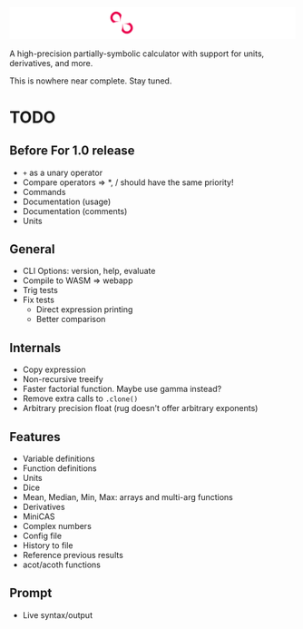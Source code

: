 ![](./misc/banner.png)

A high-precision partially-symbolic calculator with support for units, derivatives, and more.

This is nowhere near complete. Stay tuned.


# TODO

## Before For 1.0 release
 - `+` as a unary operator
 - Compare operators => *, / should have the same priority!
 - Commands
 - Documentation (usage)
 - Documentation (comments)
 - Units


## General
 - CLI Options: version, help, evaluate
 - Compile to WASM => webapp
 - Trig tests
 - Fix tests
   - Direct expression printing
   - Better comparison


## Internals
 - Copy expression
 - Non-recursive treeify
 - Faster factorial function. Maybe use gamma instead?
 - Remove extra calls to `.clone()`
 - Arbitrary precision float (rug doesn't offer arbitrary exponents)

## Features
 - Variable definitions
 - Function definitions
 - Units
 - Dice
 - Mean, Median, Min, Max: arrays and multi-arg functions
 - Derivatives
 - MiniCAS
 - Complex numbers
 - Config file
 - History to file
 - Reference previous results
 - acot/acoth functions

## Prompt
 - Live syntax/output